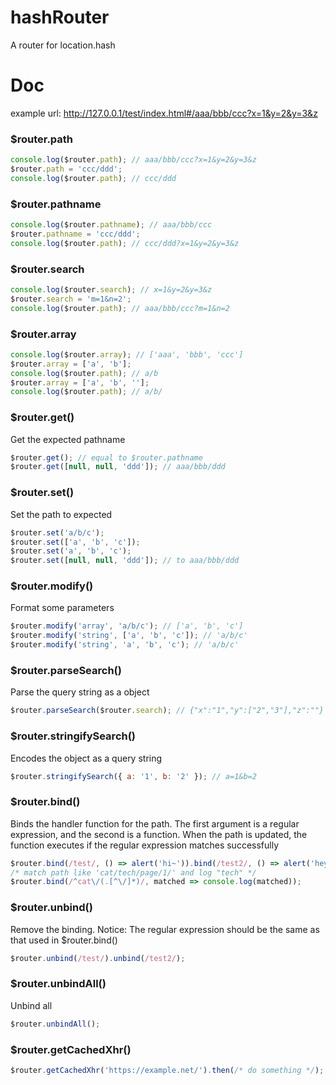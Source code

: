 # hashRouter

A router for location.hash

# Doc

example url: http://127.0.0.1/test/index.html#/aaa/bbb/ccc?x=1&y=2&y=3&z

### \$router.path

```javascript
console.log($router.path); // aaa/bbb/ccc?x=1&y=2&y=3&z
$router.path = 'ccc/ddd';
console.log($router.path); // ccc/ddd
```

### \$router.pathname

```javascript
console.log($router.pathname); // aaa/bbb/ccc
$router.pathname = 'ccc/ddd';
console.log($router.path); // ccc/ddd?x=1&y=2&y=3&z
```

### \$router.search

```javascript
console.log($router.search); // x=1&y=2&y=3&z
$router.search = 'm=1&n=2';
console.log($router.path); // aaa/bbb/ccc?m=1&n=2
```

### \$router.array

```javascript
console.log($router.array); // ['aaa', 'bbb', 'ccc']
$router.array = ['a', 'b'];
console.log($router.path); // a/b
$router.array = ['a', 'b', ''];
console.log($router.path); // a/b/
```

### \$router.get()

Get the expected pathname

```javascript
$router.get(); // equal to $router.pathname
$router.get([null, null, 'ddd']); // aaa/bbb/ddd
```

### \$router.set()

Set the path to expected

```javascript
$router.set('a/b/c');
$router.set(['a', 'b', 'c']);
$router.set('a', 'b', 'c');
$router.set([null, null, 'ddd']); // to aaa/bbb/ddd
```

### \$router.modify()

Format some parameters

```javascript
$router.modify('array', 'a/b/c'); // ['a', 'b', 'c']
$router.modify('string', ['a', 'b', 'c']); // 'a/b/c'
$router.modify('string', 'a', 'b', 'c'); // 'a/b/c'
```

### \$router.parseSearch()

Parse the query string as a object

```javascript
$router.parseSearch($router.search); // {"x":"1","y":["2","3"],"z":""}
```

### \$router.stringifySearch()

Encodes the object as a query string

```javascript
$router.stringifySearch({ a: '1', b: '2' }); // a=1&b=2
```

### \$router.bind()

Binds the handler function for the path. The first argument is a regular expression, and the second is a function. When the path is updated, the function executes if the regular expression matches successfully

```javascript
$router.bind(/test/, () => alert('hi~')).bind(/test2/, () => alert('hey~'));
/* match path like 'cat/tech/page/1/' and log "tech" */
$router.bind(/^cat\/(.[^\/]*)/, matched => console.log(matched));
```

### \$router.unbind()

Remove the binding. Notice: The regular expression should be the same as that used in \$router.bind()

```javascript
$router.unbind(/test/).unbind(/test2/);
```

### \$router.unbindAll()

Unbind all

```javascript
$router.unbindAll();
```

### \$router.getCachedXhr()

```javascript
$router.getCachedXhr('https://example.net/').then(/* do something */);
```
